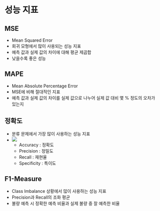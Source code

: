 # 성능 지표

## MSE

- Mean Squared Error
- 회귀 모형에서 많이 사용되는 성능 지표
- 예측 값과 실제 값의 차이에 대해 평균 제곱합
- 낮을수록 좋은 성능

## MAPE

- Mean Absolute Percentage Error
- MSE에 비해 절대적인 지표
- 예측 값과 실제 값의 차이를 실제 값으로 나누어 실제 값 대비 몇 % 정도의 오차가 있는지

## 정확도

- 분류 문제에서 가장 많이 사용하는 성능 지표
- ![](https://miro.medium.com/max/1508/1*fUnVMuu91SR_Ehrfvne2iA.jpeg)
    - Accuracy : 정확도
    - Precision : 정밀도
    - Recall : 재현율
    - Specificity : 특이도

## F1-Measure

- Class Imbalance 상황에서 많이 사용하는 성능 지표
- Precision과 Recall의 조화 평균
- 불량 예측 시 정확한 예측 비율과 실제 불량 중 잘 예측한 비율